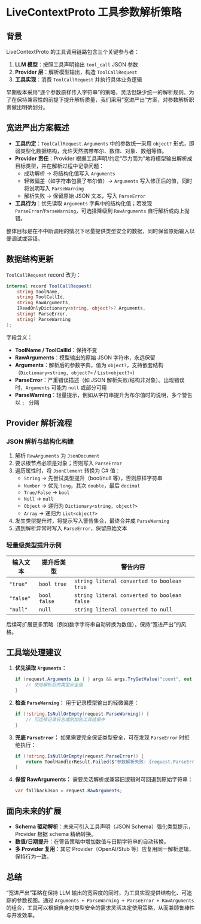 # LiveContextProto 工具参数解析策略

## 背景

LiveContextProto 的工具调用链路包含三个关键参与者：

1. **LLM 模型**：按照工具声明输出 `tool_call` JSON 参数
2. **Provider 层**：解析模型输出，构造 `ToolCallRequest`
3. **工具实现**：消费 `ToolCallRequest` 并执行具体业务逻辑

早期版本采用“逐个参数原样传入字符串”的策略，灵活但缺少统一的解析规则。为了在保持兼容性的前提下提升解析质量，我们采用“宽进严出”方案，对参数解析职责做出明确划分。

## 宽进严出方案概述

- **工具约定**：`ToolCallRequest.Arguments` 中的参数统一采用 `object?` 形式，即弱类型化数据结构，允许天然携带布尔、数值、对象、数组等值。
- **Provider 责任**：Provider 根据工具声明/约定“尽力而为”地将模型输出解析成目标类型，并在解析过程中记录问题：
  - 成功解析 → 将结构化值写入 `Arguments`
  - 轻微偏差（如字符串包裹了布尔值）→ `Arguments` 写入修正后的值，同时将说明写入 `ParseWarning`
  - 解析失败 → 保留原始 JSON 文本，写入 `ParseError`
- **工具行为**：优先读取 `Arguments` 字典中的结构化值；若发现 `ParseError`/`ParseWarning`，可选择降级到 `RawArguments` 自行解析或向上抛错。

整体目标是在不中断调用的情况下尽量提供类型安全的数据，同时保留原始输入以便调试或容错。

## 数据结构更新

`ToolCallRequest` record 改为：

```csharp
internal record ToolCallRequest(
    string ToolName,
    string ToolCallId,
    string RawArguments,
    IReadOnlyDictionary<string, object?>? Arguments,
    string? ParseError,
    string? ParseWarning
);
```

字段含义：

- **ToolName / ToolCallId**：保持不变
- **RawArguments**：模型输出的原始 JSON 字符串，永远保留
- **Arguments**：解析后的参数字典，值为 `object?`，支持嵌套结构（`Dictionary<string, object?>` / `List<object?>`）
- **ParseError**：严重错误描述（如 JSON 解析失败/结构非对象）。出现错误时，`Arguments` 可能为 `null` 或部分可用
- **ParseWarning**：轻量提示，例如从字符串提升为布尔值时的说明，多个警告以 `; ` 分隔

## Provider 解析流程

### JSON 解析与结构化构建

1. 解析 `RawArguments` 为 `JsonDocument`
2. 要求根节点必须是对象；否则写入 `ParseError`
3. 遍历属性时，将 `JsonElement` 转换为 C# 值：
   - `String` → 先尝试类型提升（bool/null 等），否则原样字符串
   - `Number` → 优先 `long`，其次 `double`，最后 `decimal`
   - `True/False` → `bool`
   - `Null` → `null`
   - `Object` → 递归为 `Dictionary<string, object?>`
   - `Array` → 递归为 `List<object?>`
4. 发生类型提升时，将提示写入警告集合，最终合并成 `ParseWarning`
5. 遇到解析异常时写入 `ParseError`，保留原始文本

### 轻量级类型提升示例

| 输入文本 | 提升后类型 | 警告内容 |
|----------|------------|----------|
| `"true"` | `bool true` | `string literal converted to boolean true` |
| `"false"` | `bool false` | `string literal converted to boolean false` |
| `"null"` | `null` | `string literal converted to null` |

后续可扩展更多策略（例如数字字符串自动转换为数值），保持“宽进严出”的风格。

## 工具端处理建议

1. **优先读取 `Arguments`：**
   ```csharp
   if (request.Arguments is { } args && args.TryGetValue("count", out var value) && value is long count) {
       // 使用解析后的类型安全值
   }
   ```
2. **检查 `ParseWarning`：** 用于记录模型输出的轻微偏差：
   ```csharp
   if (!string.IsNullOrEmpty(request.ParseWarning)) {
       // 可选择记录日志或附加到工具结果中
   }
   ```
3. **兜底 `ParseError`：** 如果需要完全保证类型安全，可在发现 `ParseError` 时拒绝执行：
   ```csharp
   if (!string.IsNullOrEmpty(request.ParseError)) {
       return ToolHandlerResult.Failed($"参数解析失败: {request.ParseError}");
   }
   ```
4. **保留 RawArguments：** 需要灵活解析或兼容旧逻辑时可回退到原始字符串：
   ```csharp
   var fallbackJson = request.RawArguments;
   ```

## 面向未来的扩展

- **Schema 驱动解析**：未来可引入工具声明（JSON Schema）强化类型提示，Provider 根据 schema 精确转换。
- **数值/日期提升**：在警告策略中增加数值与日期字符串的自动转换。
- **多 Provider 复用**：其它 Provider（OpenAI/Stub 等）应复用同一解析逻辑，保持行为一致。

## 总结

“宽进严出”策略在保持 LLM 输出的宽容度的同时，为工具实现提供结构化、可追踪的参数视图。通过 `Arguments + ParseWarning + ParseError + RawArguments` 的组合，工具可以根据自身对类型安全的需求灵活决定使用策略，从而兼顾鲁棒性与开发效率。
